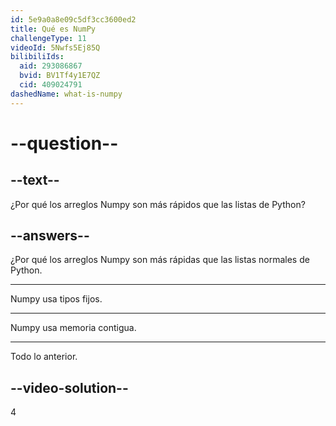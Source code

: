 ```yaml
---
id: 5e9a0a8e09c5df3cc3600ed2
title: Qué es NumPy
challengeType: 11
videoId: 5Nwfs5Ej85Q
bilibiliIds:
  aid: 293086867
  bvid: BV1Tf4y1E7QZ
  cid: 409024791
dashedName: what-is-numpy
---
```


# --question--

## --text--

¿Por qué los arreglos Numpy son más rápidos que las listas de Python?

## --answers--

¿Por qué los arreglos Numpy son más rápidas que las listas normales de Python.

---

Numpy usa tipos fijos.

---

Numpy usa memoria contigua.

---

Todo lo anterior.

## --video-solution--

4

